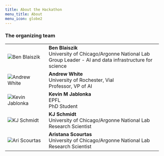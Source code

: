 ```yaml
---
title: About the Hackathon
menu_title: About
menu_icon: globe2
---
```



### The organizing team

<!-- {:.lead}
To contact us about the hackathon, please contact us on Twitter or Slack. -->

<table class="team-list">
    <tr>
        <td>
            <img alt="Ben Blaiszik" src="https://avatars.githubusercontent.com/u/4753182?v=4">
        </td>
        <td>
            <strong>Ben Blaiszik</strong>
            <span class="profile-links">
                <a title="GitHub" href="https://github.com/blaiszik"><i class="bi bi-github"></i></a>
                <a title="Twitter" href="https://twitter.com/BenBlaiszik"><i class="bi bi-twitter"></i></a>
            </span>
            <br>University of Chicago/Argonne National Lab
            <br>Group Leader - AI and data infrastructure for science 
        </td>
    </tr>
    <tr>
        <td>
            <img alt="Andrew White" src="https://pbs.twimg.com/profile_images/1610864530216591361/9_HA-bt8_400x400.jpg">
        </td>
        <td>
            <strong>Andrew White</strong>
             <span class="profile-links">
                <a title="Website" href="https://thewhitelab.org/"><i class="bi bi-globe2"></i></a>
                <a title="GitHub" href="https://github.com/whitead"><i class="bi bi-github"></i></a>
                <a title="Twitter" href="https://twitter.com/andrewwhite01"><i class="bi bi-twitter"></i></a>
            </span>
            <br>University of Rochester, Vial
            <br>Professor, VP of AI
        </td>
    </tr>
    <tr>
        <td>
            <img alt="Kevin Jablonka" src="../assets/kevin.jpg">
        </td>
        <td>
            <strong>Kevin M Jablonka</strong>
            <span class="profile-links">
                <a title="Website" href="https://kjablonka.com/"><i class="bi bi-globe2"></i></a>
                <a title="GitHub" href="https://github.com/kjappelbaum"><i class="bi bi-github"></i></a>
                <a title="Twitter" href="https://twitter.com/kmjablonka"><i class="bi bi-twitter"></i></a>
            </span>
            <br>EPFL
            <br>PhD Student
        </td>
    </tr>
    <tr>
        <td>
            <img alt="KJ Schmidt" src="../assets/kj.jpeg">
        </td>
        <td>
            <strong>KJ Schmidt</strong>
            <span class="profile-links">
                <a title="Website" href="http://kjschmidt.us/"><i class="bi bi-globe2"></i></a>
                <a title="GitHub" href="https://github.com/kjschmidt913"><i class="bi bi-github"></i></a>
                <a title="Twitter" href="https://twitter.com/kj_schmidt"><i class="bi bi-twitter"></i></a>
            </span>
            <br>University of Chicago/Argonne National Lab
            <br>Research Scientist
        </td>
    </tr>
        <tr>
        <td>
            <img alt="Ari Scourtas" src="../assets/ari.JPG">
        </td>
        <td>
            <strong>Aristana Scourtas</strong>
            <span class="profile-links">
                <a title="GitHub" href="https://github.com/ascourtas"><i class="bi bi-github"></i></a>
                <a title="Twitter" href="https://twitter.com/aristana_s"><i class="bi bi-twitter"></i></a>
            </span>
            <br>University of Chicago/Argonne National Lab
            <br>Research Scientist
        </td>
    </tr>
</table>
